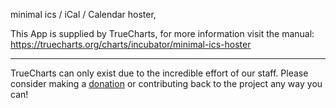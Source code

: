 minimal ics / iCal / Calendar hoster, 


This App is supplied by TrueCharts, for more information visit the manual: https://truecharts.org/charts/incubator/minimal-ics-hoster

---

TrueCharts can only exist due to the incredible effort of our staff.
Please consider making a [donation](https://truecharts.org/docs/about/sponsor) or contributing back to the project any way you can!
